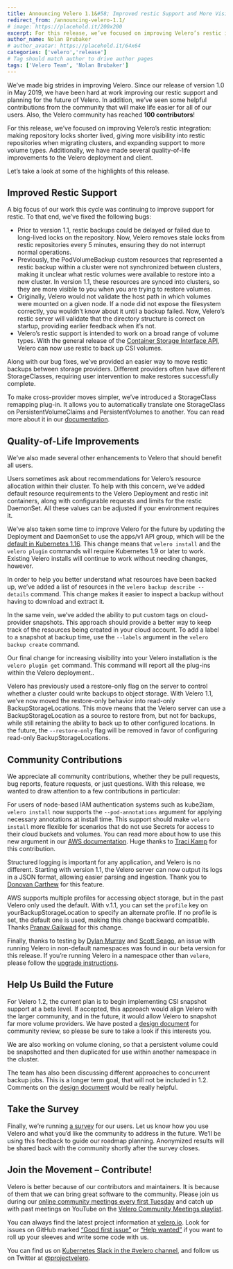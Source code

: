 ```yaml
---
title: Announcing Velero 1.1&#58; Improved restic Support and More Visibility 
redirect_from: /announcing-velero-1.1/
# image: https://placehold.it/200x200
excerpt: For this release, we’ve focused on improving Velero’s restic integration - making repository locks shorter lived, giving more visibility into restic repositories when migrating clusters, and expanding support to more volume types.
author_name: Nolan Brubaker
# author_avatar: https://placehold.it/64x64
categories: ['velero','release']
# Tag should match author to drive author pages
tags: ['Velero Team', 'Nolan Brubaker']
---
```

We’ve made big strides in improving Velero. Since our release of version 1.0 in May 2019, we have been hard at work improving our restic support and planning for the future of Velero. In addition, we’ve seen some helpful contributions from the community that will make life easier for all of our users. Also, the Velero community has reached **100 contributors**!

For this release, we’ve focused on improving Velero’s restic integration: making repository locks shorter lived, giving more visibility into restic repositories when migrating clusters, and expanding support to more volume types. Additionally, we have made several quality-of-life improvements to the Velero deployment and client.

Let’s take a look at some of the highlights of this release.


## Improved Restic Support

A big focus of our work this cycle was continuing to improve support for restic. To that end, we’ve fixed the following bugs:


- Prior to version 1.1, restic backups could be delayed or failed due to long-lived locks on the repository. Now, Velero removes stale locks from restic repositories every 5 minutes, ensuring they do not interrupt normal operations.  
- Previously, the PodVolumeBackup custom resources that represented a restic backup within a cluster were not synchronized between clusters, making it unclear what restic volumes were available to restore into a new cluster. In version 1.1, these resources are synced into clusters, so they are more visible to you when you are trying to restore volumes.  
- Originally, Velero would not validate the host path in which volumes were mounted on a given node. If a node did not expose the filesystem correctly, you wouldn’t know about it until a backup failed. Now, Velero’s restic server will validate that the directory structure is correct on startup, providing earlier feedback when it’s not.  
- Velero’s restic support is intended to work on a broad range of volume types. With the general release of the [Container Storage Interface API](https://kubernetes.io/blog/2019/01/15/container-storage-interface-ga/), Velero can now use restic to back up CSI volumes.  

Along with our bug fixes, we’ve provided an easier way to move restic backups between storage providers. Different providers often have different StorageClasses, requiring user intervention to make restores successfully complete.

To make cross-provider moves simpler, we’ve introduced a StorageClass remapping plug-in. It allows you to automatically translate one StorageClass on PersistentVolumeClaims and PersistentVolumes to another. You can read more about it in our [documentation](https://velero.io/docs/v1.1.0/restore-reference/#changing-pv-pvc-storage-classes).

## Quality-of-Life Improvements

We’ve also made several other enhancements to Velero that should benefit all users.

Users sometimes ask about recommendations for Velero’s resource allocation within their cluster. To help with this concern, we’ve added default resource requirements to the Velero Deployment and restic init containers, along with configurable requests and limits for the restic DaemonSet. All these values can be adjusted if your environment requires it.

We’ve also taken some time to improve Velero for the future by updating the Deployment and DaemonSet to use the apps/v1 API group, which will be the [default in Kubernetes 1.16](https://github.com/kubernetes/kubernetes/blob/master/CHANGELOG-1.16.md#action-required-3). This change means that `velero install` and the `velero plugin` commands will require Kubernetes 1.9 or later to work. Existing Velero installs will continue to work without needing changes, however.

In order to help you better understand what resources have been backed up, we’ve added a list of resources in the `velero backup describe --details` command. This change makes it easier to inspect a backup without having to download and extract it.

In the same vein, we’ve added the ability to put custom tags on cloud-provider snapshots. This approach should provide a better way to keep track of the resources being created in your cloud account. To add a label to a snapshot at backup time, use the `--labels` argument in the `velero backup create` command.

Our final change for increasing visibility into your Velero installation is the `velero plugin get` command. This command will report all the plug-ins within the Velero deployment..

Velero has previously used a restore-only flag on the server to control whether a cluster could write backups to object storage. With Velero 1.1, we’ve now moved the restore-only behavior into read-only BackupStorageLocations. This move means that the Velero server can use a BackupStorageLocation as a source to restore from, but not for backups, while still retaining the ability to back up to other configured locations. In the future, the `--restore-only` flag will be removed in favor of configuring read-only BackupStorageLocations.

## Community Contributions

We appreciate all community contributions, whether they be pull requests, bug reports, feature requests, or just questions. With this release, we wanted to draw attention to a few contributions in particular:

For users of node-based IAM authentication systems such as kube2iam, `velero install` now supports the `--pod-annotations` argument for applying necessary annotations at install time. This support should make `velero install` more flexible for scenarios that do not use Secrets for access to their cloud buckets and volumes. You can read more about how to use this new argument in our [AWS documentation](https://velero.io/docs/v1.1.0/aws-config/#alternative-setup-permissions-using-kube2iam). Huge thanks to [Traci Kamp](https://github.com/tlkamp) for this contribution.

Structured logging is important for any application, and Velero is no different. Starting with version 1.1, the Velero server can now output its logs in a JSON format, allowing easier parsing and ingestion. Thank you to [Donovan Carthew](https://github.com/carthewd) for this feature.

AWS supports multiple profiles for accessing object storage, but in the past Velero only used the default. With v.1.1, you can set the `profile` key on yourBackupStorageLocation to specify an alternate profile. If no profile is set, the default one is used, making this change backward compatible. Thanks [Pranav Gaikwad](https://github.com/pranavgaikwad) for this change.

Finally, thanks to testing by [Dylan Murray](https://github.com/dymurray) and [Scott Seago](https://github.com/sseago), an issue with running Velero in non-default namespaces was found in our beta version for this release. If you’re running Velero in a namespace other than `velero`, please follow the [upgrade instructions](https://velero.io/docs/v1.1.0/upgrade-to-1.1/).

## Help Us Build the Future

For Velero 1.2, the current plan is to begin implementing CSI snapshot support at a beta level. If accepted, this approach would align Velero with the larger community, and in the future, it would allow Velero to snapshot far more volume providers. We have posted a [design document](https://github.com/velann21/velero/pull/1661) for community review, so please be sure to take a look if this interests you.

We are also working on volume cloning, so that a persistent volume could be snapshotted and then duplicated for use within another namespace in the cluster.

The team has also been discussing different approaches to concurrent backup jobs. This is a longer term goal, that will not be included in 1.2. Comments on the [design document](https://github.com/velann21/velero/pull/1653) would be really helpful.

## Take the Survey

Finally, we’re running [a survey](https://velero.io/survey) for our users. Let us know how you use Velero and what you’d like the community to address in the future. We’ll be using this feedback to guide our roadmap planning. Anonymized results will be shared back with the community shortly after the survey closes.

## Join the Movement – Contribute!

Velero is better because of our contributors and maintainers. It is because of them that we can bring great software to the community. Please join us during our [online community meetings every first Tuesday](https://github.com/velann21/velero-community) and catch up with past meetings on YouTube on the [Velero Community Meetings playlist](https://www.youtube.com/watch?v=nc48ocI-6go&list=PL7bmigfV0EqQRysvqvqOtRNk4L5S7uqwM).

You can always find the latest project information at [velero.io](https://velero.io). Look for issues on GitHub marked [“Good first issue”](https://github.com/velann21/velero/issues?q=is:open+is:issue+label:%22Good+first+issue%22) or [“Help wanted”](https://github.com/velann21/velero/issues?utf8=✓&q=is:open+is:issue+label:%22Help+wanted%22+) if you want to roll up your sleeves and write some code with us.

You can find us on [Kubernetes Slack in the #velero channel](https://kubernetes.slack.com/messages/C6VCGP4MT), and follow us on Twitter at [@projectvelero](https://twitter.com/projectvelero).
